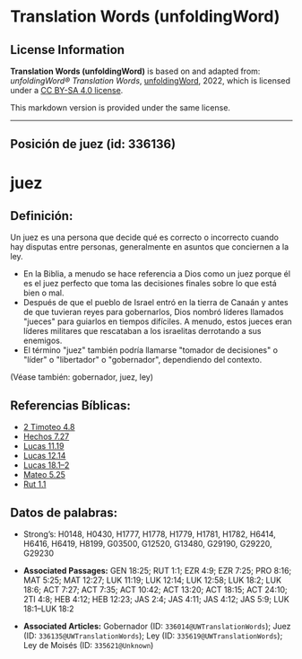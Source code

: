 # Translation Words (unfoldingWord)

## License Information

**Translation Words (unfoldingWord)** is based on and adapted from: _unfoldingWord® Translation Words_, [unfoldingWord](https://unfoldingword.org/utw), 2022, which is licensed under a [CC BY-SA 4.0 license](https://creativecommons.org/licenses/by-sa/4.0/legalcode.en).

This markdown version is provided under the same license.



--------------------------------

## Posición de juez (id: 336136)

juez
====

Definición:
-----------

Un juez es una persona que decide qué es correcto o incorrecto cuando hay disputas entre personas, generalmente en asuntos que conciernen a la ley.

* En la Biblia, a menudo se hace referencia a Dios como un juez porque él es el juez perfecto que toma las decisiones finales sobre lo que está bien o mal.
* Después de que el pueblo de Israel entró en la tierra de Canaán y antes de que tuvieran reyes para gobernarlos, Dios nombró líderes llamados "jueces" para guiarlos en tiempos difíciles. A menudo, estos jueces eran líderes militares que rescataban a los israelitas derrotando a sus enemigos.
* El término "juez" también podría llamarse "tomador de decisiones" o "líder" o "libertador" o "gobernador", dependiendo del contexto.

(Véase también: gobernador, juez, ley)

Referencias Bíblicas:
---------------------

* [2 Timoteo 4\.8](https://ref.ly/2Tim4:8)
* [Hechos 7\.27](https://ref.ly/Acts7:27)
* [Lucas 11\.19](https://ref.ly/Luke11:19)
* [Lucas 12\.14](https://ref.ly/Luke12:14)
* [Lucas 18\.1–2](https://ref.ly/Luke18:1-Luke18:2)
* [Mateo 5\.25](https://ref.ly/Matt5:25)
* [Rut 1\.1](https://ref.ly/Ruth1:1)

Datos de palabras:
------------------

* Strong’s: H0148, H0430, H1777, H1778, H1779, H1781, H1782, H6414, H6416, H6419, H8199, G03500, G12520, G13480, G29190, G29220, G29230

* **Associated Passages:** GEN 18:25; RUT 1:1; EZR 4:9; EZR 7:25; PRO 8:16; MAT 5:25; MAT 12:27; LUK 11:19; LUK 12:14; LUK 12:58; LUK 18:2; LUK 18:6; ACT 7:27; ACT 7:35; ACT 10:42; ACT 13:20; ACT 18:15; ACT 24:10; 2TI 4:8; HEB 4:12; HEB 12:23; JAS 2:4; JAS 4:11; JAS 4:12; JAS 5:9; LUK 18:1–LUK 18:2
* **Associated Articles:** Gobernador (ID: `336014@UWTranslationWords`); Juez (ID: `336135@UWTranslationWords`); Ley (ID: `335619@UWTranslationWords`); Ley de Moisés (ID: `335621@Unknown`)

